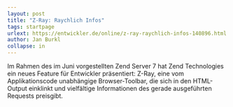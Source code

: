 ```yaml
---
layout: post
title: "Z-Ray: Raychlich Infos"
tags: startpage
urlext: https://entwickler.de/online/z-ray-raychlich-infos-140896.html
author: Jan Burkl
collapse: in
---
```

Im Rahmen des im Juni vorgestellten Zend Server 7 hat Zend Technologies ein neues Feature für Entwickler präsentiert: Z-Ray, eine vom Applikationscode unabhängige Browser-Toolbar, die sich in den HTML-Output einklinkt und vielfältige Informationen des gerade ausgeführten Requests preisgibt.
